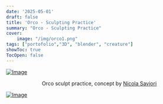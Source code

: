 ```yaml
---
date: '2025-05-01'
draft: false
title: 'Orco - Sculpting Practice'
summary: "Orco - Sculpting Practice" 
cover:
    image: "/img/orco1.png"
tags: ["portofolio","3D", "blender", "creature"]
showToc: true
TocOpen: false
---
```


[![Image](/img/orco1.png)](/img/orco1.png)


<div style="text-align: center;">
    Orco sculpt practice, concept by <a href="https://www.artstation.com/artwork/PmgQZ4">Nicola Saviori</a>
</div>


[![Image](/img/orco2.png)](/img/orco2.png)